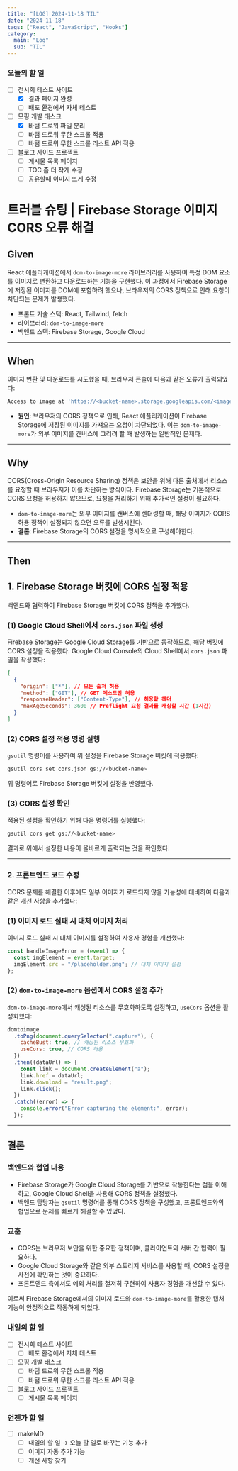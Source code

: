 ```yaml
---
title: "[LOG] 2024-11-18 TIL"
date: "2024-11-18"
tags: ["React", "JavaScript", "Hooks"]
category:
  main: "Log"
  sub: "TIL"
---
```


### 오늘의 할 일

- [ ] 전시회 테스트 사이트
  - [x] 결과 페이지 완성
  - [ ] 배포 환경에서 자체 테스트
- [ ] 모핑 개발 태스크
  - [x] 바텀 드로워 파일 분리
  - [ ] 바텀 드로워 무한 스크롤 적용
  - [ ] 바텀 드로워 무한 스크롤 리스트 API 적용
- [ ] 블로그 사이드 프로젝트
  - [ ] 게시물 목록 페이지
  - [ ] TOC 좀 더 작게 수정
  - [ ] 공유할때 이미지 뜨게 수정

# 트러블 슈팅 | **Firebase Storage 이미지 CORS 오류 해결**

## **Given**

React 애플리케이션에서 `dom-to-image-more` 라이브러리를 사용하여 특정 DOM 요소를 이미지로 변환하고 다운로드하는 기능을 구현했다. 이 과정에서 Firebase Storage에 저장된 이미지를 DOM에 포함하려 했으나, 브라우저의 CORS 정책으로 인해 요청이 차단되는 문제가 발생했다.

- 프론트 기술 스택: React, Tailwind, fetch
- 라이브러리: `dom-to-image-more`
- 백엔드 스택: Firebase Storage, Google Cloud

---

## **When**

이미지 변환 및 다운로드를 시도했을 때, 브라우저 콘솔에 다음과 같은 오류가 출력되었다:

```bash
Access to image at 'https://<bucket-name>.storage.googleapis.com/<image-path>' from origin 'http://localhost:3000' has been blocked by CORS policy: No 'Access-Control-Allow-Origin' header is present on the requested resource.
```

- **원인**: 브라우저의 CORS 정책으로 인해, React 애플리케이션이 Firebase Storage에 저장된 이미지를 가져오는 요청이 차단되었다. 이는 `dom-to-image-more`가 외부 이미지를 캔버스에 그리려 할 때 발생하는 일반적인 문제다.

---

## **Why**

CORS(Cross-Origin Resource Sharing) 정책은 보안을 위해 다른 출처에서 리소스를 요청할 때 브라우저가 이를 차단하는 방식이다. Firebase Storage는 기본적으로 CORS 요청을 허용하지 않으므로, 요청을 처리하기 위해 추가적인 설정이 필요하다.

- `dom-to-image-more`는 외부 이미지를 캔버스에 렌더링할 때, 해당 이미지가 CORS 허용 정책이 설정되지 않으면 오류를 발생시킨다.
- **결론**: Firebase Storage의 CORS 설정을 명시적으로 구성해야한다.

---

## **Then**

## **1. Firebase Storage 버킷에 CORS 설정 적용**

백엔드와 협력하여 Firebase Storage 버킷에 CORS 정책을 추가했다.

### (1) Google Cloud Shell에서 `cors.json` 파일 생성

Firebase Storage는 Google Cloud Storage를 기반으로 동작하므로, 해당 버킷에 CORS 설정을 적용했다. Google Cloud Console의 Cloud Shell에서 `cors.json` 파일을 작성했다:

```json
[
  {
    "origin": ["*"], // 모든 출처 허용
    "method": ["GET"], // GET 메소드만 허용
    "responseHeader": ["Content-Type"], // 허용할 헤더
    "maxAgeSeconds": 3600 // Preflight 요청 결과를 캐싱할 시간 (1시간)
  }
]
```

### (2) CORS 설정 적용 명령 실행

`gsutil` 명령어를 사용하여 위 설정을 Firebase Storage 버킷에 적용했다:

```bash
gsutil cors set cors.json gs://<bucket-name>
```

위 명령어로 Firebase Storage 버킷에 설정을 반영했다.

### (3) CORS 설정 확인

적용된 설정을 확인하기 위해 다음 명령어를 실행했다:

```bash
gsutil cors get gs://<bucket-name>
```

결과로 위에서 설정한 내용이 올바르게 출력되는 것을 확인했다.

---

### **2. 프론트엔드 코드 수정**

CORS 문제를 해결한 이후에도 일부 이미지가 로드되지 않을 가능성에 대비하여 다음과 같은 개선 사항을 추가했다:

### (1) 이미지 로드 실패 시 대체 이미지 처리

이미지 로드 실패 시 대체 이미지를 설정하여 사용자 경험을 개선했다:

```jsx
const handleImageError = (event) => {
  const imgElement = event.target;
  imgElement.src = "/placeholder.png"; // 대체 이미지 설정
};
```

### (2) `dom-to-image-more` 옵션에서 CORS 설정 추가

`dom-to-image-more`에서 캐싱된 리소스를 무효화하도록 설정하고, `useCors` 옵션을 활성화했다:

```jsx
domtoimage
  .toPng(document.querySelector(".capture"), {
    cacheBust: true, // 캐싱된 리소스 무효화
    useCors: true, // CORS 허용
  })
  .then((dataUrl) => {
    const link = document.createElement("a");
    link.href = dataUrl;
    link.download = "result.png";
    link.click();
  })
  .catch((error) => {
    console.error("Error capturing the element:", error);
  });
```

---

## **결론**

### **백엔드와 협업 내용**

- Firebase Storage가 Google Cloud Storage를 기반으로 작동한다는 점을 이해하고, Google Cloud Shell을 사용해 CORS 정책을 설정했다.
- 백엔드 담당자는 `gsutil` 명령어를 통해 CORS 정책을 구성했고, 프론트엔드와의 협업으로 문제를 빠르게 해결할 수 있었다.

### **교훈**

- CORS는 브라우저 보안을 위한 중요한 정책이며, 클라이언트와 서버 간 협력이 필요하다.
- Google Cloud Storage와 같은 외부 스토리지 서비스를 사용할 때, CORS 설정을 사전에 확인하는 것이 중요하다.
- 프론트엔드 측에서도 예외 처리를 철저히 구현하여 사용자 경험을 개선할 수 있다.

이로써 Firebase Storage에서의 이미지 로드와 `dom-to-image-more`를 활용한 캡처 기능이 안정적으로 작동하게 되었다.

### 내일의 할 일

- [ ] 전시회 테스트 사이트
  - [ ] 배포 환경에서 자체 테스트
- [ ] 모핑 개발 태스크
  - [ ] 바텀 드로워 무한 스크롤 적용
  - [ ] 바텀 드로워 무한 스크롤 리스트 API 적용
- [ ] 블로그 사이드 프로젝트
  - [ ] 게시물 목록 페이지

### 언젠가 할 일

- [ ] makeMD
  - [ ] 내일의 할 일 → 오늘 할 일로 바꾸는 기능 추가
  - [ ] 이미지 자동 추가 기능
  - [ ] 개선 사항 찾기
